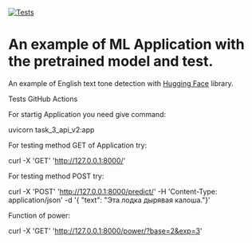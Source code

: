 [![Tests](https://github.com/tokarevsas31/ml_fastapi_tests/actions/workflows/python-app.yml/badge.svg)](https://github.com/tokarevsas31/ml_fastapi_tests/actions/workflows/python-app.yml)

# An example of ML Application with the pretrained model and test.

An example of English text tone detection with [Hugging Face](https://huggingface.co/) library.


Tests GitHub Actions

For startig Application you need give command:

uvicorn task_3_api_v2:app

For testing method GET of Application try:

curl -X 'GET' 'http://127.0.0.1:8000/'

For testing method POST try:

curl -X 'POST' 'http://127.0.0.1:8000/predict/' -H 'Content-Type: application/json' -d '{ "text": "Эта лодка дырявая калоша."}'

Function of power:

curl -X 'GET' 'http://127.0.0.1:8000/power/?base=2&exp=3'
